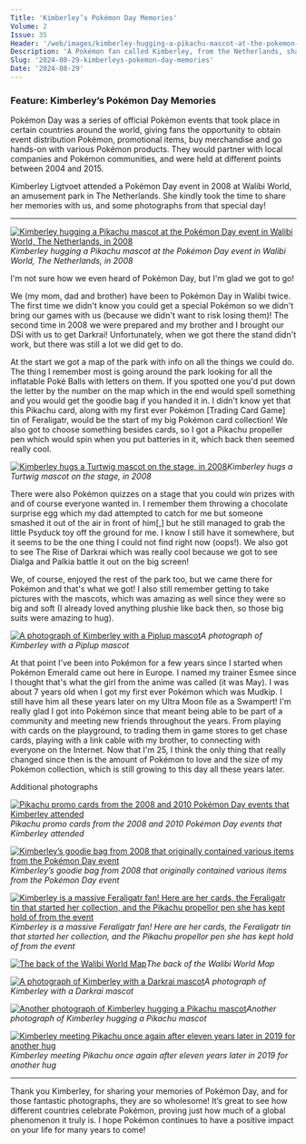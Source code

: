 ```yaml
---
Title: 'Kimberley’s Pokémon Day Memories'
Volume: 2
Issue: 35
Header: '/web/images/kimberley-hugging-a-pikachu-mascot-at-the-pokemon-day-event-in-walibi-world-the-netherlands-in-2008.jpeg'
Description: 'A Pokémon fan called Kimberley, from the Netherlands, shares her memories of visiting the Pokémon Day event at Walibi World, in 2008. Plus, a recap of the latest Pokémon news'
Slug: '2024-08-29-kimberleys-pokemon-day-memories'
Date: '2024-08-29'
---
```

### Feature: Kimberley’s Pokémon Day Memories
Pokémon Day was a series of official Pokémon events that took place in certain countries around the world, giving fans the opportunity to obtain event distribution Pokémon, promotional items, buy merchandise and go hands-on with various Pokémon products. They would partner with local companies and Pokémon communities, and were held at different points between 2004 and 2015.

Kimberley Ligtvoet attended a Pokémon Day event in 2008 at Walibi World, an amusement park in The Netherlands. She kindly took the time to share her memories with us, and some photographs from that special day!

* * *



[![Kimberley hugging a Pikachu mascot at the Pokémon Day event in Walibi World, The Netherlands, in 2008](/web/images/kimberley-hugging-a-pikachu-mascot-at-the-pokemon-day-event-in-walibi-world-the-netherlands-in-2008.jpeg)](/web/images/kimberley-hugging-a-pikachu-mascot-at-the-pokemon-day-event-in-walibi-world-the-netherlands-in-2008.jpeg)*Kimberley hugging a Pikachu mascot at the Pokémon Day event in Walibi World, The Netherlands, in 2008*



I'm not sure how we even heard of Pokémon Day, but I'm glad we got to go!

We (my mom, dad and brother) have been to Pokémon Day in Walibi twice. The first time we didn't know you could get a special Pokémon so we didn't bring our games with us (because we didn't want to risk losing them)! The second time in 2008 we were prepared and my brother and I brought our DSi with us to get Darkrai! Unfortunately, when we got there the stand didn't work, but there was still a lot we did get to do.

At the start we got a map of the park with info on all the things we could do. The thing I remember most is going around the park looking for all the inflatable Poké Balls with letters on them. If you spotted one you'd put down the letter by the number on the map which in the end would spell something and you would get the goodie bag if you handed it in. I didn't know yet that this Pikachu card, along with my first ever Pokémon \[Trading Card Game\] tin of Feraligatr, would be the start of my big Pokémon card collection! We also got to choose something besides cards, so I got a Pikachu propeller pen which would spin when you put batteries in it, which back then seemed really cool.



[![Kimberley hugs a Turtwig mascot on the stage, in 2008](/web/images/kimberley-hugs-a-turtwig-mascot-on-the-stage-in-2008.jpeg)](/web/images/kimberley-hugs-a-turtwig-mascot-on-the-stage-in-2008.jpeg)*Kimberley hugs a Turtwig mascot on the stage, in 2008*



There were also Pokémon quizzes on a stage that you could win prizes with and of course everyone wanted in. I remember them throwing a chocolate surprise egg which my dad attempted to catch for me but someone smashed it out of the air in front of him\[,\] but he still managed to grab the little Psyduck toy off the ground for me. I know I still have it somewhere, but it seems to be the one thing I could not find right now (oops!). We also got to see The Rise of Darkrai which was really cool because we got to see Dialga and Palkia battle it out on the big screen!

We, of course, enjoyed the rest of the park too, but we came there for Pokémon and that's what we got! I also still remember getting to take pictures with the mascots, which was amazing as well since they were so big and soft (I already loved anything plushie like back then, so those big suits were amazing to hug).



[![A photograph of Kimberley with a Piplup mascot](/web/images/a-photograph-of-kimberley-with-a-piplup-mascot.png)](/web/images/a-photograph-of-kimberley-with-a-piplup-mascot.png)*A photograph of Kimberley with a Piplup mascot*



At that point I've been into Pokémon for a few years since I started when Pokémon Emerald came out here in Europe. I named my trainer Esmee since I thought that's what the girl from the anime was called (it was May). I was about 7 years old when I got my first ever Pokémon which was Mudkip. I still have him all these years later on my Ultra Moon file as a Swampert! I'm really glad I got into Pokémon since that meant being able to be part of a community and meeting new friends throughout the years. From playing with cards on the playground, to trading them in game stores to get chase cards, playing with a link cable with my brother, to connecting with everyone on the Internet. Now that I'm 25, I think the only thing that really changed since then is the amount of Pokémon to love and the size of my Pokémon collection, which is still growing to this day all these years later.

Additional photographs



[![Pikachu promo cards from the 2008 and 2010 Pokémon Day events that Kimberley attended](/web/images/pikachu-promo-cards-from-the-2008-and-2010-pokemon-day-events-that-kimberley-attended.jpeg)](/web/images/pikachu-promo-cards-from-the-2008-and-2010-pokemon-day-events-that-kimberley-attended.jpeg)*Pikachu promo cards from the 2008 and 2010 Pokémon Day events that Kimberley attended*





[![Kimberley’s goodie bag from 2008 that originally contained various items from the Pokémon Day event](/web/images/kimberleys-goodie-bag-from-2008-that-originally-contained-various-items-from-the-pokemon-day-event.jpeg)](/web/images/kimberleys-goodie-bag-from-2008-that-originally-contained-various-items-from-the-pokemon-day-event.jpeg)*Kimberley’s goodie bag from 2008 that originally contained various items from the Pokémon Day event*





[![Kimberley is a massive Feraligatr fan! Here are her cards, the Feraligatr tin that started her collection, and the Pikachu propellor pen she has kept hold of from the event](/web/images/kimberley-is-a-massive-feraligatr-fan-here-are-her-cards-the-feraligatr-tin-that-started-her-collect.jpeg)](/web/images/kimberley-is-a-massive-feraligatr-fan-here-are-her-cards-the-feraligatr-tin-that-started-her-collect.jpeg)*Kimberley is a massive Feraligatr fan! Here are her cards, the Feraligatr tin that started her collection, and the Pikachu propellor pen she has kept hold of from the event*





[![The back of the Walibi World Map](/web/images/the-back-of-the-walibi-world-map.jpeg)](/web/images/the-back-of-the-walibi-world-map.jpeg)*The back of the Walibi World Map*





[![A photograph of Kimberley with a Darkrai mascot](/web/images/a-photograph-of-kimberley-with-a-darkrai-mascot.jpeg)](/web/images/a-photograph-of-kimberley-with-a-darkrai-mascot.jpeg)*A photograph of Kimberley with a Darkrai mascot*





[![Another photograph of Kimberley hugging a Pikachu mascot](/web/images/another-photograph-of-kimberley-hugging-a-pikachu-mascot.png)](/web/images/another-photograph-of-kimberley-hugging-a-pikachu-mascot.png)*Another photograph of Kimberley hugging a Pikachu mascot*





[![Kimberley meeting Pikachu once again after eleven years later in 2019 for another hug](/web/images/kimberley-meeting-pikachu-once-again-after-eleven-years-later-in-2019-for-another-hug.jpeg)](/web/images/kimberley-meeting-pikachu-once-again-after-eleven-years-later-in-2019-for-another-hug.jpeg)*Kimberley meeting Pikachu once again after eleven years later in 2019 for another hug*



* * *

Thank you Kimberley, for sharing your memories of Pokémon Day, and for those fantastic photographs, they are so wholesome! It’s great to see how different countries celebrate Pokémon, proving just how much of a global phenomenon it truly is. I hope Pokémon continues to have a positive impact on your life for many years to come!